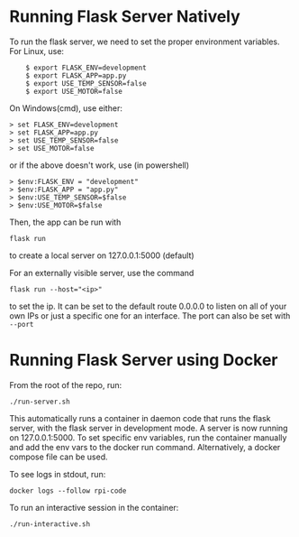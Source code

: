 # Running Flask Server Natively
To run the flask server, we need to set the proper environment variables. 
For Linux, use: 
```
    $ export FLASK_ENV=development
    $ export FLASK_APP=app.py
    $ export USE_TEMP_SENSOR=false
    $ export USE_MOTOR=false
```

On Windows(cmd), use either:
```
> set FLASK_ENV=development
> set FLASK_APP=app.py
> set USE_TEMP_SENSOR=false
> set USE_MOTOR=false
```

or if the above doesn't work, use (in powershell)
```
> $env:FLASK_ENV = "development"
> $env:FLASK_APP = "app.py"
> $env:USE_TEMP_SENSOR=$false
> $env:USE_MOTOR=$false
```

Then, the app can be run with 
```
flask run 
```
to create a local server on 127.0.0.1:5000 (default) 

For an externally visible server, use the command 
```
flask run --host="<ip>"
```
to set the ip. It can be set to the default route 0.0.0.0 to listen on all of your own IPs or just a specific one for an interface. 
The port can also be set with `--port`

# Running Flask Server using Docker

From the root of the repo, run:

`./run-server.sh`

This automatically runs a container in daemon code that runs the flask server, with the flask server in development mode.
A server is now running on 127.0.0.1:5000.
To set specific env variables, run the container manually and add the env vars to the docker run command.
Alternatively, a docker compose file can be used.

To see logs in stdout, run:

`docker logs --follow rpi-code`

To run an interactive session in the container:

`./run-interactive.sh`
